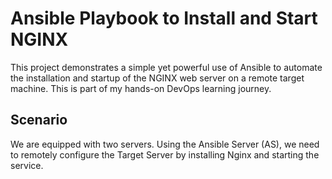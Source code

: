 # Ansible Playbook to Install and Start NGINX
This project demonstrates a simple yet powerful use of Ansible to automate the installation and startup of the NGINX web server on a remote target machine. This is part of my hands-on DevOps learning journey.
## Scenario
We are equipped with two servers. Using the Ansible Server (AS), we need to remotely configure the Target Server by installing Nginx and starting the service.
